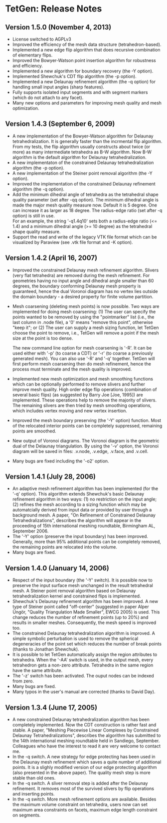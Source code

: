 # TetGen: Release Notes

## Version 1.5.0 (November 4, 2013)

-   License switched to AGPLv3
-   Improved the efficiency of the mesh data structure
    (tetrahedron-based).
-   Implemented a new edge flip algorithm that does recursive
    combination of elementary flips.
-   Improved the Bowyer-Watson point insertion algorithm for robustness
    and efficiency.
-   Implemented a new algorithm for boundary recovery (the -Y option).
-   Implemented Shewchuk\'s CDT flip algorithm (the -p option).
-   Implemented a new Delaunay refinement algorithm (the -q option) for
    handling small input angles (sharp features).
-   Fully supports isolated input segments and with segment markers
    (which do not attach to any facet).
-   Many new options and parameters for improving mesh quality and mesh
    optimization.

## Version 1.4.3 (September 6, 2009)

-   A new implementation of the Bowyer-Watson algorithm for Delaunay
    tetrahedralization. It is generally faster than the incrmental flip
    algorithm. From my tests, the flip algorithm usually constructs
    about twice (or more) as many intermediate tetrahedra as B-W
    algorithm. Now B-W algorithm is the default algorithm for Delaunay
    tetrahedralization.
-   A new implementaton of the constrained Delaunay tetrahedralization
    algorithm (the -p option).
-   A new implementation of the Steiner point removal algorithm (the -Y
    option).
-   Improved the implementation of the constrained Delaunay refinement
    algorithm (the -q option).
-   Add the minimum dihedral angle of tetrahedra as the tetrahedral
    shape quality parameter (set after -qq option). The minimum dihedral
    angle is made the major mesh quality measure now. Default it is 5
    degree. One can increase it as larger as 18 degree. The radius-edge
    ratio (set after -q option) is still in use.\
    For an example, the string \'-q1.4q10\' sets both a radius-edge
    ratio (\<= 1.4) and a minimum dihedral angle (\>= 10 degree) as the
    tetrahedral shape quality measure.
-   Support the read and write of the legacy VTK file format which can
    be visualized by Paraview (see .vtk file format and -K option).


## Version 1.4.2 (April 16, 2007)

-   Improved the constrained Delaunay mesh refinement algorithm. Slivers
    (very flat tetrahedra) are removed during the mesh refinement. For
    geometries having no input angle and dihedral angle smaller than 60
    degrees, the boundary conforming Delaunay mesh property is
    guaranteed, hence the dual Voronoi diagram has no vertex lies
    outside the domain boundary - a desired property for finite volume
    partition.

-   Mesh coarsening (deleting mesh points) is now possible. Two ways are
    implemented for doing mesh coarsening: (1) The user can specify the
    points wanted to be removed by using the \"pointmarker\" list (i.e.,
    the last column in .node file), a \'0\' means \"remove this point\",
    otherwise \"keep it\"; or (2) The user can supply a mesh sizing
    function, let TetGen choose the point to remove, i.e., TetGen will
    remove a point if the mesh size at the point is too dense.

    The new command line option for mesh coarsening is \'-R\'. It can be
    used either with \'-p\' (to coarse a CDT) or \'-r\' (to coarse a
    previously generated mesh). You can also use \'-R\' and \'-q\'
    together. TetGen will first perform mesh coarsening then do mesh
    refinement, hence the process must terminate and the mesh quality is
    improved.

-   Implemented new mesh optimization and mesh smoothing functions which
    can be optionally performed to remove slivers and further improve
    mesh quality. High order edge flip operations (combination of
    several basic flips) (as suggested by Barry Joe \[Joe, 1995\]) are
    implemented. These operations help to remove the majority of
    slivers. The remaining slivers are then tried by mesh smoothing
    operations, which includes vertex moving and new vertex insertion.

-   Improved the mesh boundary preserving (the \'-Y\' option) function.
    Most of the relocated interior points can be completely suppressed,
    remaining points are smoothed.

-   New output of Voronoi diagrams. The Voronoi diagram is the geometric
    dual of the Delaunay triangulation. By using the \'-v\' option, the
    Voronoi diagram will be saved in files: .v.node, .v.edge, .v.face,
    and .v.cell.

-   Many bugs are fixed including the \'-o2\' option.

## Version 1.4.1 (July 28, 2006)

-   An adaptive mesh refinement algorithm has been implemented (for the
    \'-q\' option). This algorithm extends Shewchuk\'s basic Delaunay
    refinement algorithm in two ways: (1) no restriction on the input
    angle; (2) refines the mesh according to a sizing function which may
    be automatcially derived from input data or provided by user through
    a background mesh. A paper, \"On Refinement of Constrained Delaunay
    Tetrahedralizations\", describes the algorithm will appear in the
    proceeding of 15th international meshing roundtable, Birmingham AL,
    September 2006.
-   The \'-Y\' option (preserve the input boundary) has been improved.
    Generally, more than 95% additional points can be completely
    removed, the remaining points are relocated into the volume.
-   Many bugs are fixed.


## Version 1.4.0 (January 14, 2006)

-   Respect of the input boundary (the \'-Y\' switch). It is possible
    now to preserve the input surface mesh unchanged in the result
    tetrahedral mesh. A Steiner point removal algorithm based on
    Delaunay tetrahedralization kernel and constrained flips is
    implemented.
-   Shewchuk\'s Delaunay refinement algorithm has been improved. A new
    type of Steiner point called \"off-center\" (suggested in paper
    Alper Üngör, \"Quality Triangulation Made Smaller\", EWCG 2005) is
    used. This change reduces the number of refinement points (up to
    20%) and results in smaller meshes. Consequently, the mesh speed is
    improved too.
-   The constrained Delaunay tetrahedralization algorithm is improved. A
    simple symbolic perturbation is used to remove the spherical
    degeneracies of the point set which reduces the number of break
    points (thanks to Jonathan Shewchuk).
-   It is possible to let TetGen automatically assign the region
    attributes to tetrahedra. When the \'-AA\' switch is used, in the
    output mesh, every tetrahedron gets a non-zero attribute. Tetrahedra
    in the same region have the same attribute.
-   The \'-z\' switch has been activated. The ouput nodes can be indexed
    from zero.
-   Many bugs are fixed.
-   Many typos in the user\'s manual are corrected (thanks to David
    Day).

## Version 1.3.4 (June 17, 2005)

-   A new constrained Delaunay tetrahedralization algorithm has been
    completely implemented. Now the CDT construction is rather fast and
    stable. A paper, \"Meshing Piecewise Linear Complexes by Constrained
    Delaunay Tetrahedralizations\", describes the algorithm has
    submitted to the 14th international meshing roundtable held in
    Sandiego, September. Colleagues who have the interest to read it are
    very welcome to contact me.
-   In the -q switch. A new strategy for edge protecting has been used
    in the Delaunay mesh refinement which saves a quite number of
    additional points. It is a slighly modified version of our edge
    protecting algorithm (also presented in the above paper). The
    quality mesh step is more stable than old ones.
-   In the -q switch. A sliver removal step is added after the Delaunay
    refinement. It removes most of the survived slivers by flip
    operations and inserting points.
-   In the -q switch. More mesh refinement options are available.
    Besides the maximum volume constraint on tetrahedra, users now can
    set maximum area constraints on facets, maximum edge length
    constraint on segments.

